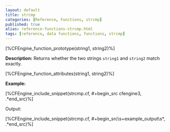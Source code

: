 ```yaml
---
layout: default
title: strcmp
categories: [Reference, Functions, strcmp]
published: true
alias: reference-functions-strcmp.html
tags: [reference, data functions, functions, strcmp]
---
```


[%CFEngine_function_prototype(string1, string2)%]

**Description:** Returns whether the two strings `string1` and `string2` match 
exactly.

[%CFEngine_function_attributes(string1, string2)%]

**Example:**

[%CFEngine_include_snippet(strcmp.cf, #\+begin_src cfengine3, .*end_src)%]

Output:

[%CFEngine_include_snippet(strcmp.cf, #\+begin_src\s+example_output\s*, .*end_src)%]
